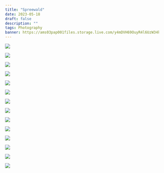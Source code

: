 ```yaml
---
title: "Spreewald"
date: 2023-05-18
draft: false
description: ""
tags: Photography
banner: https://ams03pap001files.storage.live.com/y4mDVH69OuyR4l6UzW34kpM_Z4eEeKinT5pbExE8Fg9fEQAsKbE48xB9X2XXlHE3NpiFBbmDA1EKNJd8MkEO0YWAVmqvXR-Tz-nxgUoo19Ob15yyZ5P9TwxX_2-zjZC-9UYAODObcd4SJqTNwDUdRPRQoTv8K3MlXAWQz7sAsEnH8vKO0j7DolQdtptNMpW5LJl?width=5472&height=3648&cropmode=none
---
```


![](https://ams03pap001files.storage.live.com/y4mDVH69OuyR4l6UzW34kpM_Z4eEeKinT5pbExE8Fg9fEQAsKbE48xB9X2XXlHE3NpiFBbmDA1EKNJd8MkEO0YWAVmqvXR-Tz-nxgUoo19Ob15yyZ5P9TwxX_2-zjZC-9UYAODObcd4SJqTNwDUdRPRQoTv8K3MlXAWQz7sAsEnH8vKO0j7DolQdtptNMpW5LJl?width=5472&height=3648&cropmode=none) 

![](https://ams03pap001files.storage.live.com/y4mjjd3sgExIW-IGsHTLDLvu7r67u0TXVrYvPt7mcjb2RdJfLEl4N90UpReAXz0cR1r79hOv6gFq108g1B62DMEKS7hnQWiK1hGsCVASoX_YiWki1_YviVHg6E2O3oTJeE1xEjx-C_r5DN4cLEwQXlrB5oMu2Roj79OyyPF38qsZy6FIW4WcwiW91k3T3--Z1oD?width=5472&height=3648&cropmode=none)

![](https://ams03pap001files.storage.live.com/y4mGzmU9wbjN65wGMS5Frn_jdnRnHLRny5xNrxVrWFFL1d-dlv3qwWTDiQR2XqTuX6zPCaEmLF88FGfKFXjHQ5pDEG9cQVgPB0blsKksNgvS3S_nuPWtyyt98bI32wqiaIePOs9MPgum5lUxpViy6p17j8zPG03Gn8Pn9fPq9cFM9TF3bgwF9NLBb3ipty3VpPT?width=5472&height=3648&cropmode=none)

![](https://ams03pap001files.storage.live.com/y4mHkocCnC7uo262hk2-x42KhRafLiAhEss3-i4wJdzMPj6YZKlEb5iPc-VQNxYFSvLqznErtDejs2fgHLCYUd631bovgh02oSldqp3EaoKt8Uegs4VkdFLjZnAidr4VVzEzwRST0AJ0YklBEiQClyZkg-SgExkjoKWriZvkscUW06cDNYk0x_5-i6xFFZBH0a6?width=5472&height=3648&cropmode=none)

![](https://ams03pap001files.storage.live.com/y4m7_eoi10ZL3AxoSnw6Rnmh5G-35FLSlAcVkCfcm2xUvoP2q2GB_FpEoAmbxBF--_ur7QMJbub1_1-Wr5JmusnM1hffkOS8BGLw1299N1KN9NZnMOlT7ac4Qka37s24POdxWAcfvrIKPsW_A9pUGzauQqoXomuNPHMBVAKy-g9qKaA7E5JTcXE-OjxBpAmNATg?width=5472&height=3648&cropmode=none)

![](https://ams03pap001files.storage.live.com/y4m3oxOxBQtFSbhBdz6K2Ja8_pMg7aTPi5wro66fNnQjRMnSuYsb_9qNp-7pelFrZG1DeNUWqZiJLuCb6HjjGsb48g7jDNUQorz98Wr5UzAlMFoi7g6tBPoY4ch081EtK2VareY49qhWr2UPkMS3qJ3hR5S65WZUJVcaG-Jb5k3QPAbqHUkfP-T1RxLwS3CdW03?width=4106&height=2737&cropmode=none)

![](https://ams03pap001files.storage.live.com/y4mSNGkwFP5MZLAnxlri5iwnmjA2neM2bs_HqvFWuPzjBSxLhDZ7Vg1rMnm4a5S4RyCk763uYBfSlH_qPsLKZUGMU59IufNkA8zjqs6Mn8UmNs8iANnknaTfrs7tq6luttnZSAvZx_xvvLWCeLD3CCvWOdbBN94waOXMjMCOEWQZQS-O-M5igMUE5nOb6o7YJzP?width=5472&height=3648&cropmode=none)

![](https://ams03pap001files.storage.live.com/y4mxfVltzLg40mvKHgITyds_Kni3bwglodCihm0Jrh5I81dkVWZ-6s3iv4g6veUoJevxGg364UuZkC0DS9HWCxJs1xgMq0IrVRgYVzd09b7vwd18wSm7nYnnzEo24JC3DwKy-9Ld1Rbza6Kflo37NnM36VQ5JZdRAvuI0_rKkbv-DVoH_hS6HVSBSpptCw5DITP?width=5472&height=3648&cropmode=none)

![](https://ams03pap001files.storage.live.com/y4mLa4-secNT7EwhrtxGqY8_t4MfgoSwjeu3Y3fzy1c3RUgoQ2MfAb_tUSPmCXxNdQ3nA5z0jB6-0Op9AEs_JqRVzbKZjXaiy_IQJdBh7G0CuNPtNnUO8b_4KiYjQEx-c7-FwCnHoJR--uxB5P_WXfXLDa99Ygjm4TulYsoH6nZNIhM43hvlfcbdBsTol7JmvRr?width=5472&height=3648&cropmode=none)

![](https://ams03pap001files.storage.live.com/y4m35-PiwHiMUVAXmoBjJxydCugE1qT4neCBGcJ8pSMhLTm9oLkdbTNmcUG05RIAN_ypZ_csQSJqmW4exdOMUoWL187yV09P_rSUMCMc3Oj8sqz9e1xWjV5fQJopef-sscejW7z3ft9FhPAK9YSERWlqPcvSa3UT7G3Pa8CSSq2NCaFscXosMnoHm0w0Oh5ISRL?width=5472&height=3648&cropmode=none) 

![](https://ams03pap001files.storage.live.com/y4m8HzoMhcru8a7-zQ-kRDIiOjRCm_A_P_mCc9koEgs8QbbBrc7cNh0p4EAK4upXyiyazRxGZSvWqBsWtHZTQekmrWqiHQEm0J2xP7DYay_PcrXazfr1sCHooXYmTetm3_CdhkiiaBGJFS_cbNLaAQtaPpT9DFd32a-QU96s8zU5biQhINkdaJZcVM8Jo4ahQWr?width=5472&height=3648&cropmode=none)

![](https://ams03pap001files.storage.live.com/y4mZtn-PoPSxvtlr9S1M5PbLBTB1n76ENF5M_dqTXI9F_oMNIWYxjb5LmrXQLtOvCFqHqHXU8Z9f7n9wSggD4UjXCYjDx9TBHVsL6Evl0QU-v7TnVAIOfOdvddPQwqOhWug5vAnz0KAI7QVF73Otklxbf-wnL83Mmc-2-ARQ7RqKzAlYLc1brxgf6z90dNq2cfw?width=5472&height=3648&cropmode=none)

![](https://ams03pap001files.storage.live.com/y4mDDxPUU2LOwKdqh_IxsV_asKD-F_WcAVfG2l3Nxf-5KHAVYIPIsNlaTCFrzLlJROhGmQ3ldQxMpjfOhybv-Kr2Fx9FAR82rCxiN7GnfexS2iSBwXncX17x8QwO-9zZ7SFoYQ69axlWkkOSrhl9hXITfqmjN-n7KN91KCWNMV7j8dSSquxDWgJ_LQ6j_IKfkSR?width=5324&height=3013&cropmode=none)

![](https://ams03pap001files.storage.live.com/y4mD-buUVj8b3O6M7Qf6EUJogZJA6mnd1hV33E68pfAeXbIr4HzfPCtDx9mFvAAuDBi0zJ8Gi0g8tkmGeVoUfG0vGrhWJB2JpwSJawEFHyS2qeBZWBuwuLbyC87URPDZn2mnPKPCfoUsjL4NeqpcrnQUdIzL6sdMkZAVK5qyxj_6UKNTIRBKwTVVbxPkLTA0F7u?width=5472&height=3648&cropmode=none)

